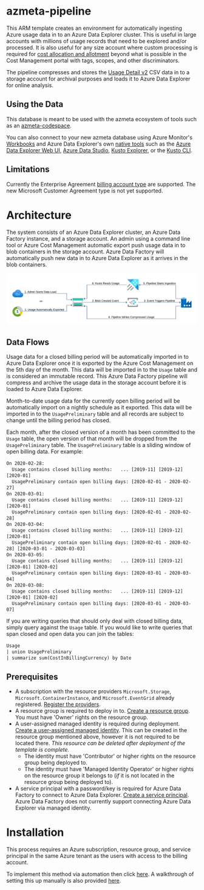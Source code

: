 # azmeta-pipeline

This ARM template creates an environment for automatically ingesting Azure usage data in to an Azure Data Explorer cluster. This is useful in large accounts with millions of usage records that need to be explored and/or processed. It is also useful for any size account where custom processing is required for [cost allocation and allotment](https://github.com/wpbrown/azmeta-docs) beyond what is possible in the Cost Management portal with tags, scopes, and other discriminators.

The pipeline compresses and stores the [Usage Detail v2](https://docs.microsoft.com/en-us/azure/cost-management-billing/manage/consumption-api-overview#usage-details-api) CSV data in to a storage account for archival purposes and loads it to Azure Data Explorer for online analysis.

## Using the Data

This database is meant to be used with the azmeta ecosystem of tools such as an [azmeta-codespace](https://github.com/wpbrown/azmeta-codespace).

You can also connect to your new azmeta database using Azure Monitor's [Workbooks](https://docs.microsoft.com/en-us/azure/azure-monitor/platform/workbooks-overview) and Azure Data Explorer's own [native tools](https://docs.microsoft.com/en-us/azure/data-explorer/kusto/tools/) such as the [Azure Data Explorer Web UI](https://dataexplorer.azure.com/), [Azure Data Studio](https://docs.microsoft.com/en-us/sql/azure-data-studio/notebooks-kqlmagic?view=sql-server-ver15#kqlmagic-with-azure-monitor-logs), [Kusto Explorer](https://docs.microsoft.com/en-us/azure/data-explorer/kusto/tools/kusto-explorer), or the [Kusto CLI](https://docs.microsoft.com/en-us/azure/data-explorer/kusto/tools/kusto-cli). 

## Limitations

Currently the Enterprise Agreement [billing account type](https://docs.microsoft.com/en-us/azure/cost-management-billing/cost-management-billing-overview#billing-accounts) are supported. The new Microsoft Customer Agreement type is not yet supported.

# Architecture

The system consists of an Azure Data Explorer cluster, an Azure Data Factory instance, and a storage account. An admin using a command line tool or Azure Cost Management automatic export push usage data in to blob containers in the storage account. Azure Data Factory will automatically push new data in to Azure Data Explorer as it arrives in the blob containers.

![img](docs/images/usage-pipeline.svg)

## Data Flows

Usage data for a closed billing period will be automatically imported in to Azure Data Explorer once it is exported by the Azure Cost Management on the 5th day of the month. This data will be imported in to the `Usage` table and is considered an immutable record. This Azure Data Factory pipeline will compress and archive the usage data in the storage account before it is loaded to Azure Data Explorer.

Month-to-date usage data for the currently open billing period will be automatically import on a nightly schedule as it exported. This data will be imported in to the `UsagePreliminary` table and all records are subject to change until the billing period has closed. 

Each month, after the closed version of a month has been committed to the `Usage` table, the open version of that month will be dropped from the `UsagePreliminary` table. The `UsagePreliminary` table is a sliding window of open billing data. For example:

```
On 2020-02-28:
  Usage contains closed billing months:   ... [2019-11] [2019-12] [2020-01]
  UsagePreliminary contain open billing days: [2020-02-01 - 2020-02-27]
On 2020-03-01:
  Usage contains closed billing months:   ... [2019-11] [2019-12] [2020-01]
  UsagePreliminary contain open billing days: [2020-02-01 - 2020-02-28]
On 2020-03-04:
  Usage contains closed billing months:   ... [2019-11] [2019-12] [2020-01]
  UsagePreliminary contain open billing days: [2020-02-01 - 2020-02-28] [2020-03-01 - 2020-03-03]
On 2020-03-05:
  Usage contains closed billing months:   ... [2019-11] [2019-12] [2020-01] [2020-02]
  UsagePreliminary contain open billing days: [2020-03-01 - 2020-03-04]
On 2020-03-08:
  Usage contains closed billing months:   ... [2019-11] [2019-12] [2020-01] [2020-02]
  UsagePreliminary contain open billing days: [2020-03-01 - 2020-03-07]
```

If you are writing queries that should only deal with closed billing data, simply query against the `Usage` table. If you would like to write queries that span closed and open data you can join the tables:

```kql
Usage 
| union UsagePreliminary 
| summarize sum(CostInBillingCurrency) by Date
```

## Prerequisites

* A subscription with the resource providers `Microsoft.Storage`, `Microsoft.ContainerInstance`, and `Microsoft.EventGrid` already registered. [Register the providers](https://docs.microsoft.com/en-us/azure/azure-resource-manager/management/resource-providers-and-types#azure-cli).
* A resource group is required to deploy in to. [Create a resource group](https://docs.microsoft.com/en-us/azure/azure-resource-manager/management/manage-resource-groups-cli#create-resource-groups). You must have 'Owner' rights on the resource group.
* A user-assigned managed identity is required during deployment. [Create a user-assigned managed identity](https://docs.microsoft.com/en-us/azure/active-directory/managed-identities-azure-resources/how-to-manage-ua-identity-cli). This can be created in the resource group mentioned above, however it is not required to be located there. *This resource can be deleted after deployment of the template is complete.*
  * The identity must have 'Contributor' or higher rights on the resource group being deployed to.
  * The identity must have 'Managed Identity Operator' or higher rights on the resource group it belongs to (*if* it is not located in the resource group being deployed to).
* A service principal with a password/key is required for Azure Data Factory to connect to Azure Data Explorer. [Create a service principal](https://docs.microsoft.com/en-us/cli/azure/create-an-azure-service-principal-azure-cli?view=azure-cli-latest#password-based-authentication). Azure Data Factory does not currently support connecting Azure Data Explorer via managed identity.


# Installation

This process requires an Azure subscription, resource group, and service principal in the same Azure tenant as the users with access to the billing account. 

To implement this method via automation then click [here](/docs/template_deployment.md). A walkthrough of setting this up manually is also provided [here](/docs/manual_deployment.md). 


